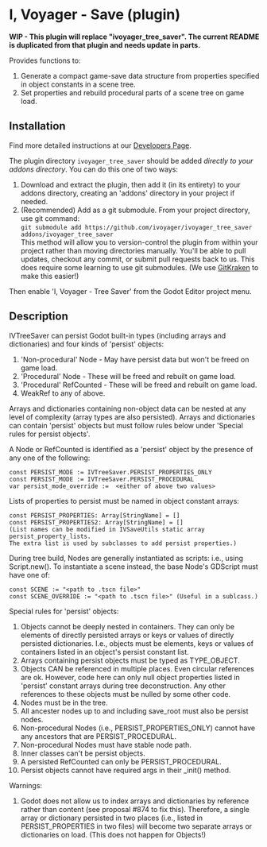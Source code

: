 # I, Voyager - Save (plugin)

**WIP - This plugin will replace "ivoyager_tree_saver". The current README is duplicated from that plugin and needs update in parts.**

Provides functions to:
1. Generate a compact game-save data structure from properties specified in object constants in a scene tree.
2. Set properties and rebuild procedural parts of a scene tree on game load.


## Installation

Find more detailed instructions at our [Developers Page](https://www.ivoyager.dev/developers/).

The plugin directory `ivoyager_tree_saver` should be added _directly to your addons directory_. You can do this one of two ways:

1. Download and extract the plugin, then add it (in its entirety) to your addons directory, creating an 'addons' directory in your project if needed.
2. (Recommended) Add as a git submodule. From your project directory, use git command:  
 `git submodule add https://github.com/ivoyager/ivoyager_tree_saver addons/ivoyager_tree_saver`  
 This method will allow you to version-control the plugin from within your project rather than moving directories manually. You'll be able to pull updates, checkout any commit, or submit pull requests back to us. This does require some learning to use git submodules. (We use [GitKraken](https://www.gitkraken.com/) to make this easier!)

Then enable 'I, Voyager - Tree Saver' from the Godot Editor project menu.

## Description

IVTreeSaver can persist Godot built-in types (including arrays and
dictionaries) and four kinds of 'persist' objects:

1. 'Non-procedural' Node - May have persist data but won't be freed on
game load.
2. 'Procedural' Node - These will be freed and rebuilt on game load.
3. 'Procedural' RefCounted - These will be freed and rebuilt on game load.
4. WeakRef to any of above.

Arrays and dictionaries containing non-object data can be nested at any
level of complexity (array types are also persisted). Arrays and
dictionaries can contain 'persist' objects but must follow rules below
under 'Special rules for persist objects'.

A Node or RefCounted is identified as a 'persist' object by the presence of
any one of the following:
```
const PERSIST_MODE := IVTreeSaver.PERSIST_PROPERTIES_ONLY
const PERSIST_MODE := IVTreeSaver.PERSIST_PROCEDURAL
var persist_mode_override :=  <either of above two values>
```
Lists of properties to persist must be named in object constant arrays:
```
const PERSIST_PROPERTIES: Array[StringName] = []
const PERSIST_PROPERTIES2: Array[StringName] = []
(List names can be modified in IVSaveUtils static array persist_property_lists.
The extra list is used by subclasses to add persist properties.)
```
During tree build, Nodes are generally instantiated as scripts: i.e., using
Script.new(). To instantiate a scene instead, the base Node's
GDScript must have one of:
```
const SCENE := "<path to .tscn file>"
const SCENE_OVERRIDE := "<path to .tscn file>" (Useful in a sublcass.)
```
Special rules for 'persist' objects:
1. Objects cannot be deeply nested in containers. They can only be
elements of directly persisted arrays or keys or values of directly
persisted dictionaries. I.e., objects must be elements, keys or values
of containers listed in an object's persist constant list.
2. Arrays containing persist objects must be typed as TYPE_OBJECT.
3. Objects CAN be referenced in multiple places. Even circular references
are ok. However, code here can only null object properties listed in
'persist' constant arrays during tree deconstruction. Any other
references to these objects must be nulled by some other code.
4. Nodes must be in the tree.
5. All ancester nodes up to and including save_root must also be persist
nodes.
6. Non-procedural Nodes (i.e., PERSIST_PROPERTIES_ONLY) cannot
have any ancestors that are PERSIST_PROCEDURAL.
7. Non-procedural Nodes must have stable node path.
8. Inner classes can't be persist objects.
9. A persisted RefCounted can only be PERSIST_PROCEDURAL.
10. Persist objects cannot have required args in their _init()
method.

Warnings:
1. Godot does not allow us to index arrays and dictionaries by reference rather
than content (see proposal #874 to fix this). Therefore, a single array
or dictionary persisted in two places (i.e., listed in PERSIST_PROPERTIES
in two files) will become two separate arrays or dictionaries on load.
(This does not happen for Objects!)